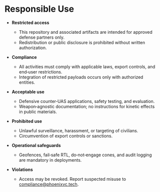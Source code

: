 # Responsible Use

- **Restricted access**
  - This repository and associated artifacts are intended for approved defense
    partners only.
  - Redistribution or public disclosure is prohibited without written
    authorization.

- **Compliance**
  - All activities must comply with applicable laws, export controls, and
    end‑user restrictions.
  - Integration of restricted payloads occurs only with authorized entities.

- **Acceptable use**
  - Defensive counter‑UAS applications, safety testing, and evaluation.
  - Weapon‑agnostic documentation; no instructions for kinetic effects in public
    materials.

- **Prohibited use**
  - Unlawful surveillance, harassment, or targeting of civilians.
  - Circumvention of export controls or sanctions.

- **Operational safeguards**
  - Geofences, fail‑safe RTL, do‑not‑engage cones, and audit logging are
    mandatory in deployments.

- **Violations**
  - Access may be revoked. Report suspected misuse to
    <compliance@phoenixvc.tech>.
